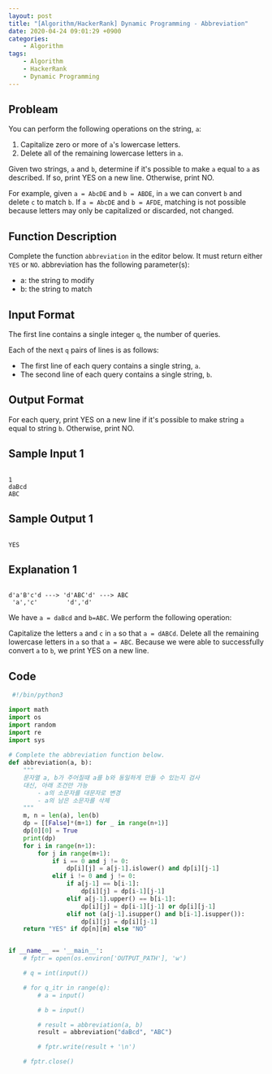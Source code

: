 ```yaml
---
layout: post
title: "[Algorithm/HackerRank] Dynamic Programming - Abbreviation"
date: 2020-04-24 09:01:29 +0900
categories: 
    - Algorithm
tags:
    - Algorithm
    - HackerRank
    - Dynamic Programming
---
```


<!-- more -->


## Probleam
You can perform the following operations on the string, `a`:
1. Capitalize zero or more of `a`'s lowercase letters.
2. Delete all of the remaining lowercase letters in `a`.

Given two strings, `a` and `b`, determine if it's possible to make `a` equal to `a` as described. If so, print YES on a new line. Otherwise, print NO.

For example, given `a = AbcDE` and `b = ABDE`, in `a` we can convert `b` and delete `c` to match `b`. If `a = AbcDE` and `b = AFDE`, matching is not possible because letters may only be capitalized or discarded, not changed.

## Function Description
Complete the function `abbreviation` in the editor below. It must return either `YES` or `NO`.
abbreviation has the following parameter(s):
- a: the string to modify
- b: the string to match

## Input Format
The first line contains a single integer `q`, the number of queries.

Each of the next `q` pairs of lines is as follows:
- The first line of each query contains a single string, `a`.
- The second line of each query contains a single string, `b`.

## Output Format
For each query, print YES on a new line if it's possible to make string `a` equal to string `b`. Otherwise, print NO.

## Sample Input 1
```

1
daBcd
ABC
```


## Sample Output 1
```

YES
```


## Explanation 1
```

d'a'B'c'd ---> 'd'ABC'd' ---> ABC
 'a','c'        'd','d'
```

We have `a = daBcd` and  `b=ABC`. We perform the following operation:

Capitalize the letters `a` and `c` in `a` so that `a = dABCd`.
Delete all the remaining lowercase letters in `a` so that `a = ABC`.
Because we were able to successfully convert `a` to `b`, we print YES on a new line.

## Code

```python
 #!/bin/python3

import math
import os
import random
import re
import sys
    
# Complete the abbreviation function below.
def abbreviation(a, b):
    """
    문자열 a, b가 주어질때 a를 b와 동일하게 만들 수 있는지 검사
    대신, 아래 조건만 가능
        - a의 소문자를 대문자로 변경
        - a의 남은 소문자를 삭제
    """
    m, n = len(a), len(b)
    dp = [[False]*(m+1) for _ in range(n+1)]
    dp[0][0] = True
    print(dp)
    for i in range(n+1):
        for j in range(m+1):
            if i == 0 and j != 0:
                dp[i][j] = a[j-1].islower() and dp[i][j-1]
            elif i != 0 and j != 0:
                if a[j-1] == b[i-1]:
                    dp[i][j] = dp[i-1][j-1]
                elif a[j-1].upper() == b[i-1]:
                    dp[i][j] = dp[i-1][j-1] or dp[i][j-1]
                elif not (a[j-1].isupper() and b[i-1].isupper()):
                    dp[i][j] = dp[i][j-1]
    return "YES" if dp[n][m] else "NO"


if __name__ == '__main__':
    # fptr = open(os.environ['OUTPUT_PATH'], 'w')

    # q = int(input())

    # for q_itr in range(q):
        # a = input()

        # b = input()

        # result = abbreviation(a, b)
        result = abbreviation("daBcd", "ABC")

        # fptr.write(result + '\n')

    # fptr.close()
```
